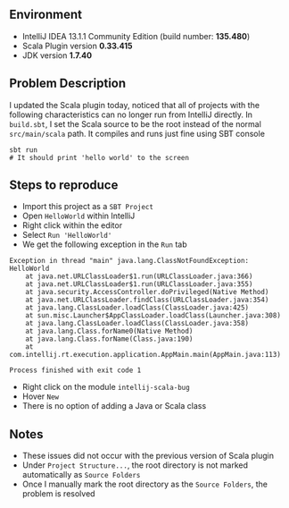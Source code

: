 ## Environment
- IntelliJ IDEA 13.1.1 Community Edition (build number: **135.480**)
- Scala Plugin version **0.33.415**
- JDK version **1.7.40**

## Problem Description
I updated the Scala plugin today, noticed that all of projects with the following characteristics can no longer run from IntelliJ directly.
In `build.sbt`, I set the Scala source to be the root instead of the normal `src/main/scala` path.
It compiles and runs just fine using SBT console
```shell
sbt run
# It should print 'hello world' to the screen
```

## Steps to reproduce
- Import this project as a `SBT Project`
- Open `HelloWorld` within IntelliJ
- Right click within the editor
- Select `Run 'HelloWorld'`
- We get the following exception in the `Run` tab
```
Exception in thread "main" java.lang.ClassNotFoundException: HelloWorld
	at java.net.URLClassLoader$1.run(URLClassLoader.java:366)
	at java.net.URLClassLoader$1.run(URLClassLoader.java:355)
	at java.security.AccessController.doPrivileged(Native Method)
	at java.net.URLClassLoader.findClass(URLClassLoader.java:354)
	at java.lang.ClassLoader.loadClass(ClassLoader.java:425)
	at sun.misc.Launcher$AppClassLoader.loadClass(Launcher.java:308)
	at java.lang.ClassLoader.loadClass(ClassLoader.java:358)
	at java.lang.Class.forName0(Native Method)
	at java.lang.Class.forName(Class.java:190)
	at com.intellij.rt.execution.application.AppMain.main(AppMain.java:113)

Process finished with exit code 1
```
- Right click on the module `intellij-scala-bug`
- Hover `New`
- There is no option of adding a Java or Scala class

## Notes
- These issues did not occur with the previous version of Scala plugin
- Under `Project Structure...`, the root directory is not marked automatically as `Source Folders`
- Once I manually mark the root directory as the `Source Folders`, the problem is resolved
